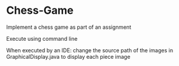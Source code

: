 # Chess-Game
Implement a chess game as part of an assignment

Execute using command line

When executed by an IDE:
change the source path of the images in GraphicalDisplay.java to display each piece image
